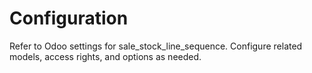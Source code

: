 # Configuration

Refer to Odoo settings for sale_stock_line_sequence. Configure related models, access rights, and options as needed.
